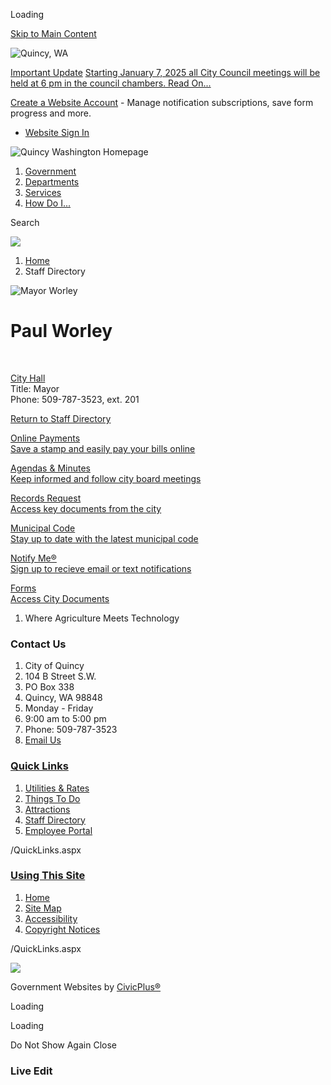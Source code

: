 Loading

[Skip to Main Content](https://www.quincywashington.us/directory.aspx?EID=36%2F)

![Quincy, WA](https://www.quincywashington.us/ImageRepository/Document?documentID=1238)

[Important Update](https://www.quincywashington.us/AlertCenter.aspx) [Starting January 7, 2025 all City Council meetings will be held at 6 pm in the council chambers. Read On...](https://www.quincywashington.us/AlertCenter.aspx?AID=Starting-January-7-2025-all-City-Council-114)

[Create a Website Account](https://www.quincywashington.us/MyAccount/ProfileCreate) - Manage notification subscriptions, save form progress and more.   

- [Website Sign In](https://www.quincywashington.us/MyAccount)

![Quincy Washington Homepage](https://www.quincywashington.us/ImageRepository/Document?documentID=1472)

1. [Government](https://www.quincywashington.us/27/Government)
2. [Departments](https://www.quincywashington.us/35/Departments)
3. [Services](https://www.quincywashington.us/101/Services)
4. [How Do I...](https://www.quincywashington.us/9/How-Do-I)

Search

![](https://www.quincywashington.us/ImageRepository/Document?documentID=1241)

1. [Home](https://www.quincywashington.us)
2. Staff Directory

![Mayor Worley](https://www.quincywashington.us/ImageRepository/Document?documentID=262 "Mayor Worley")

# Paul Worley

 

[City Hall](https://www.quincywashington.us/Directory.aspx?DID=10)  
Title: Mayor  
Phone: 509-787-3523, ext. 201

[Return to Staff Directory](https://www.quincywashington.us/Directory.aspx)

[Online Payments  
Save a stamp and easily pay your bills online](https://www.invoicecloud.com/portal/%28S%28ygkurdgths4row41jrj4vxjy%29%29/2/Site.aspx?G=9b28a1fe-5bd5-42d6-99ee-ce26ad422ddf)

[Agendas &amp; Minutes  
Keep informed and follow city board meetings](https://quincy.civicweb.net/filepro/documents)

[Records Request  
Access key documents from the city](https://www.quincywashington.us/207/Public-Records-Request)

[Municipal Code  
Stay up to date with the latest municipal code](https://www.codepublishing.com/WA/Quincy)

[Notify Me®  
Sign up to recieve email or text notifications](https://www.quincywashington.us/list.aspx)

[Forms  
Access City Documents](https://www.quincywashington.us/DocumentCenter/Index/43)

1. Where Agriculture Meets Technology

### Contact Us

1. City of Quincy
2. 104 B Street S.W.
3. PO Box 338
4. Quincy, WA 98848
5. Monday - Friday
6. 9:00 am to 5:00 pm
7. Phone: 509-787-3523
8. [Email Us](mailto:info@quincywashington.us)

### [Quick Links](https://www.quincywashington.us/QuickLinks.aspx?CID=16)

1. [Utilities &amp; Rates](https://www.quincywashington.us/157/Utilities-Rates)
2. [Things To Do](https://www.quincywashington.us/197/Things-to-Do)
3. [Attractions](https://www.quincywashington.us/188/Attractions)
4. [Staff Directory](https://www.quincywashington.us/directory.aspx)
5. [Employee Portal](https://www.quincywashington.us/72/Employee-Portal)

/QuickLinks.aspx

### [Using This Site](https://www.quincywashington.us/QuickLinks.aspx?CID=17)

1. [Home](https://www.quincywashington.us)
2. [Site Map](https://www.quincywashington.us/sitemap.aspx)
3. [Accessibility](https://www.quincywashington.us/accessibility)
4. [Copyright Notices](https://www.quincywashington.us/site/copyright)

/QuickLinks.aspx

![](https://www.quincywashington.us/ImageRepository/Document?documentID=1239)

Government Websites by [CivicPlus®](https://connect.civicplus.com/referral)

Loading

Loading

Do Not Show Again Close

### Live Edit